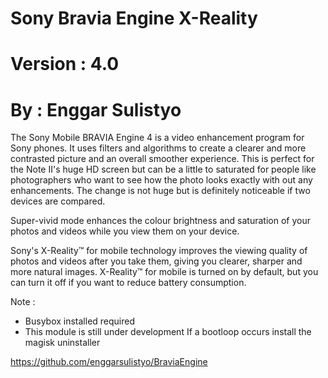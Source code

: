 # Sony Bravia Engine X-Reality
# Version : 4.0
# By : Enggar Sulistyo

The Sony Mobile BRAVIA Engine 4 is a video enhancement program for Sony phones. It uses filters and algorithms to create a clearer and more contrasted picture and an overall smoother experience.
This is perfect for the Note II's huge HD screen but can be a little to saturated for people like photographers who want to see how the photo looks exactly with out any enhancements.
The change is not huge but is definitely noticeable if two devices are compared. 

Super-vivid mode enhances the colour brightness and saturation of your photos and videos while you view them on your device.

Sony's X-Reality™ for mobile technology improves the viewing quality of photos and videos after you take them, giving you clearer, sharper and more natural images. X-Reality™ for mobile is turned on by default, but you can turn it off if you want to reduce battery consumption. 


Note :
- Busybox installed required
- This module is still under development
If a bootloop occurs install the magisk uninstaller

https://github.com/enggarsulistyo/BraviaEngine
